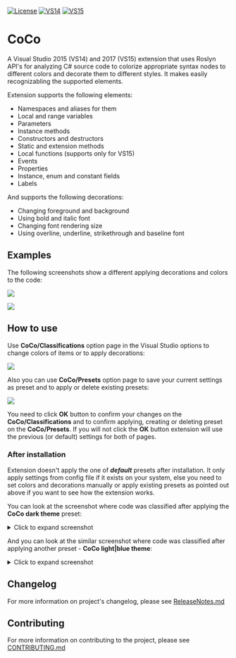 [![License](https://img.shields.io/apm/l/vim-mode.svg)](LICENSE.txt) [![VS14](https://img.shields.io/badge/Visual%20Studio%20Marketplace%20%7C%20VS14-v2.2.0-green.svg)](https://marketplace.visualstudio.com/items?itemName=GeorgeAleksandria.CoCo) [![VS15](https://img.shields.io/badge/Visual%20Studio%20Marketplace%20%7C%20VS15-v2.2.0-green.svg)](https://marketplace.visualstudio.com/items?itemName=GeorgeAleksandria.CoCo-19226)

# CoCo
A Visual Studio 2015 (VS14) and 2017 (VS15) extension that uses Roslyn API's for analyzing C# source code
to colorize appropriate syntax nodes to different colors and decorate them to different styles. It makes easily recognizabling the supported elements. 

Extension supports the following elements:
* Namespaces and aliases for them
* Local and range variables
* Parameters
* Instance methods 
* Constructors and destructors
* Static and extension methods
* Local functions (supports only for VS15)
* Events
* Properties
* Instance, enum and constant fields
* Labels

And supports the following decorations:
* Changing foreground and background
* Using bold and italic font
* Changing font rendering size
* Using overline, underline, strikethrough and baseline font

## Examples

The following screenshots show a different applying decorations and colors to the code:

![](https://user-images.githubusercontent.com/13402478/44617734-03017c80-a871-11e8-86ac-5cc4e0c4d73f.png)

![](https://user-images.githubusercontent.com/13402478/44617735-04cb4000-a871-11e8-9f69-52caf1210996.png)


## How to use 
Use **CoCo/Classifications** option page in the Visual Studio options to change colors of items or to apply decorations:

![](https://user-images.githubusercontent.com/13402478/44617730-efeeac80-a870-11e8-8364-a697b747b9d5.png)


Also you can use **CoCo/Presets** option page to save your current settings as preset and to apply or delete existing presets:

![](https://user-images.githubusercontent.com/13402478/44617733-009f2280-a871-11e8-8619-35aadf25f734.png)

You need to click **OK** button to confirm your changes on the **CoCo/Classifications** and 
to confirm applying, creating or deleting preset on the **CoCo/Presets**. If you will not click the **OK** button 
extension will use the previous (or default) settings for both of pages.

### After installation
Extension doesn't apply the one of ***default*** presets after installation. It only apply settings from config file if it exists on your system, 
else you need to set colors and decorations manually or apply existing presets as pointed out above if you want to see how the extension works.

You can look at the screenshot where code was classified after applying the **CoCo dark theme** preset:

<details>
<summary>Click to expand screenshot</summary>
  
![](https://georgealeksandria.gallerycdn.vsassets.io/extensions/georgealeksandria/coco-19226/1.0/1504035613003/277591/1/DarkExample.PNG)

</details>

And you can look at the similar screenshot where code was classified after applying another preset - **CoCo light|blue theme**:

<details>
<summary>Click to expand screenshot</summary>
  
![](https://georgealeksandria.gallerycdn.vsassets.io/extensions/georgealeksandria/coco-19226/1.0/1504035613003/277592/1/LightExample.PNG)

</details>

## Changelog
For more information on project's changelog, please see [ReleaseNotes.md](https://github.com/GeorgeAlexandria/CoCo/blob/dev/ReleaseNotes.md)

## Contributing
For more information on contributing to the project, please see [CONTRIBUTING.md](https://github.com/GeorgeAlexandria/CoCo/blob/dev/CONTRIBUTING.md)
